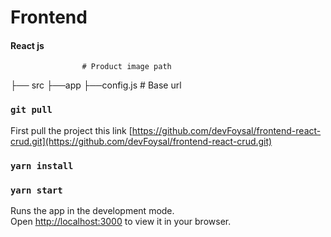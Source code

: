 # Frontend
#### React js
                    # Product image path
├── src
    ├──app
        ├──config.js                   # Base url


### `git pull`

First pull the project this link [https://github.com/devFoysal/frontend-react-crud.git](https://github.com/devFoysal/frontend-react-crud.git)

### `yarn install`

### `yarn start`
Runs the app in the development mode.\
Open [http://localhost:3000](http://localhost:3000) to view it in your browser.